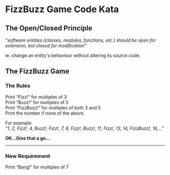 # FizzBuzz Game Code Kata

## The Open/Closed Principle

*“software entities (classes, modules, functions, etc.) should be open for extension, but closed for modification”*

ie.
change an entity's behaviour without altering its source code.

## The FizzBuzz Game

### The Rules

Print “Fizz!” for multiples of 3<br />
Print “Buzz!” for multiples of 5<br />
Print “FizzBuzz!” for multiples of both 3 and 5<br />
Print the number if none of the above.<br />

For example:<br />
*“1, 2, Fizz!, 4, Buzz!, Fizz!, 7, 8, Fizz!, Buzz!, 11, Fizz!, 13, 14, FizzBuzz!, 16,...”*

**OK...Give that a go...**

---

### New Requirement

Print “Bang!” for multiples of 7<br />






